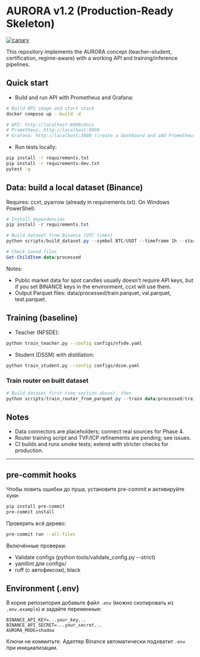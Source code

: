# AURORA v1.2 (Production-Ready Skeleton)

[![canary](https://github.com/${GITHUB_REPOSITORY}/actions/workflows/canary.yml/badge.svg)](https://github.com/${GITHUB_REPOSITORY}/actions/workflows/canary.yml)

This repository implements the AURORA concept (teacher–student, certification, regime-aware) with a working API and training/inference pipelines.

## Quick start

- Build and run API with Prometheus and Grafana:

```bash
# Build API image and start stack
docker compose up --build -d

# API: http://localhost:8000/docs
# Prometheus: http://localhost:9090
# Grafana: http://localhost:3000 (create a dashboard and add Prometheus datasource)
```

- Run tests locally:
```bash
pip install -r requirements.txt
pip install -r requirements-dev.txt
pytest -q
```

## Data: build a local dataset (Binance)

Requires: ccxt, pyarrow (already in requirements.txt). On Windows PowerShell:

```powershell
# Install dependencies
pip install -r requirements.txt

# Build dataset from Binance (UTC times)
python scripts/build_dataset.py --symbol BTC/USDT --timeframe 1h --start 2023-01-01 --end 2024-01-01 --outdir data/processed

# Check saved files
Get-ChildItem data/processed
```

Notes:
- Public market data for spot candles usually doesn't require API keys, but if you set BINANCE keys in the environment, ccxt will use them.
- Output Parquet files: data/processed/train.parquet, val.parquet, test.parquet.

## Training (baseline)

- Teacher (NFSDE):
```bash
python train_teacher.py --config configs/nfsde.yaml
```

- Student (DSSM) with distillation:
```bash
python train_student.py --config configs/dssm.yaml
```

### Train router on built dataset

```powershell
# Build dataset first (see section above), then
python scripts/train_router_from_parquet.py --train data/processed/train.parquet --val data/processed/val.parquet --epochs 10 --checkpoint checkpoints/router_best.pt
```

## Notes

- Data connectors are placeholders; connect real sources for Phase 4.
- Router training script and TVF/ICP refinements are pending; see issues.
- CI builds and runs smoke tests; extend with stricter checks for production.

---

## pre-commit hooks

Чтобы ловить ошибки до пуша, установите pre-commit и активируйте хуки:

```bash
pip install pre-commit
pre-commit install
```

Проверить всё дерево:

```bash
pre-commit run --all-files
```

Включённые проверки:
- Validate configs (python tools/validate_config.py --strict)
- yamllint для configs/
- ruff (c автофиксом), black

## Environment (.env)

В корне репозитория добавьте файл `.env` (можно скопировать из `.env.example`) и задайте переменные:

```
BINANCE_API_KEY=...your_key...
BINANCE_API_SECRET=...your_secret...
AURORA_MODE=shadow
```

Ключи не коммитьте. Адаптер Binance автоматически подхватит `.env` при инициализации.
